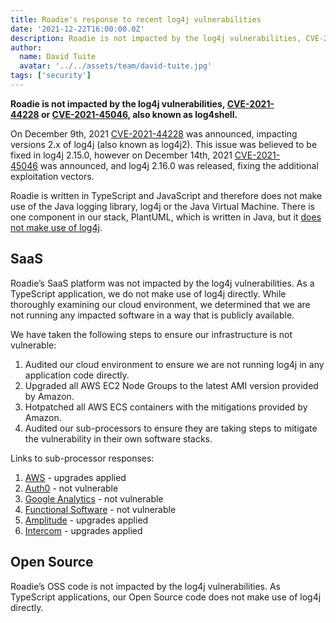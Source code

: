 ```yaml
---
title: Roadie's response to recent log4j vulnerabilities
date: '2021-12-22T16:00:00.0Z'
description: Roadie is not impacted by the log4j vulnerabilities, CVE-2021-44228 or CVE-2021-45046, also known as log4shell.
author:
  name: David Tuite
  avatar: '../../assets/team/david-tuite.jpg'
tags: ['security']
---
```


**Roadie is not impacted by the log4j vulnerabilities, [CVE-2021-44228](https://cve.mitre.org/cgi-bin/cvename.cgi?name=CVE-2021-44228) or [CVE-2021-45046](https://cve.mitre.org/cgi-bin/cvename.cgi?name=CVE-2021-45046), also known as log4shell.**

On December 9th, 2021 [CVE-2021-44228](https://cve.mitre.org/cgi-bin/cvename.cgi?name=CVE-2021-44228) was announced, impacting versions 2.x of log4j (also known as log4j2). This issue was believed to be fixed in log4j 2.15.0, however on December 14th, 2021 [CVE-2021-45046](https://cve.mitre.org/cgi-bin/cvename.cgi?name=CVE-2021-45046) was announced, and log4j 2.16.0 was released, fixing the additional exploitation vectors.

Roadie is written in TypeScript and JavaScript and therefore does not make use of the Java logging library, log4j or the Java Virtual Machine. There is one component in our stack, PlantUML, which is written in Java, but it [does not make use of log4j](https://forum.plantuml.net/15151/is-plantuml-affected-by-log4j-security-vulnerability).

## SaaS

Roadie’s SaaS platform was not impacted by the log4j vulnerabilities. As a TypeScript application, we do not make use of log4j directly. While thoroughly examining our cloud environment, we determined that we are not running any impacted software in a way that is publicly available. 

We have taken the following steps to ensure our infrastructure is not vulnerable:

1. Audited our cloud environment to ensure we are not running log4j in any application code directly.
2. Upgraded all AWS EC2 Node Groups to the latest AMI version provided by Amazon.
2. Hotpatched all AWS ECS containers with the mitigations provided by Amazon.
3. Audited our sub-processors to ensure they are taking steps to mitigate the vulnerability in their own software stacks.

Links to sub-processor responses:

1. [AWS](https://aws.amazon.com/blogs/security/using-aws-security-services-to-protect-against-detect-and-respond-to-the-log4j-vulnerability/) - upgrades applied
2. [Auth0](https://auth0.com/blog/auth0s-response-to-log4j/) - not vulnerable
3. [Google Analytics](https://security.googleblog.com/2021/12/apache-log4j-vulnerability.html) - not vulnerable
4. [Functional Software](https://blog.sentry.io/2021/12/15/sentrys-response-to-log4j-vulnerability-cve-2021-44228) - not vulnerable
5. [Amplitude](https://amplitude.com/blog/log4j-vulnerability) - upgrades applied
6. [Intercom](https://www.intercomstatus.com/) - upgrades applied

## Open Source

Roadie’s OSS code is not impacted by the log4j vulnerabilities. As TypeScript applications, our Open Source code does not make use of log4j directly.
